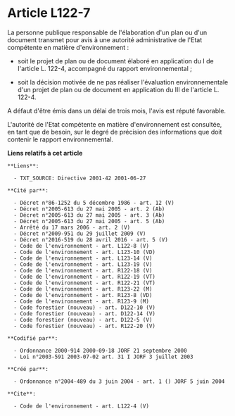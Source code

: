 # Article L122-7

La personne publique responsable de l'élaboration d'un plan ou d'un document transmet pour avis à une autorité administrative
de l'Etat compétente en matière d'environnement :

- soit le projet de plan ou de document élaboré en application du I de l'article L. 122-4, accompagné du rapport
environnemental ;

- soit la décision motivée de ne pas réaliser l'évaluation environnementale d'un projet de plan ou de document en application
du III de l'article L. 122-4.

A défaut d'être émis dans un délai de trois mois, l'avis est réputé favorable.

L'autorité de l'Etat compétente en matière d'environnement est consultée, en tant que de besoin, sur le degré de précision
des informations que doit contenir le rapport environnemental.

**Liens relatifs à cet article**

	**Liens**:

	  - TXT_SOURCE: Directive 2001-42 2001-06-27

	**Cité par**:

	  - Décret n°86-1252 du 5 décembre 1986 - art. 12 (V)
	  - Décret n°2005-613 du 27 mai 2005 - art. 2 (Ab)
	  - Décret n°2005-613 du 27 mai 2005 - art. 3 (Ab)
	  - Décret n°2005-613 du 27 mai 2005 - art. 5 (Ab)
	  - Arrêté du 17 mars 2006 - art. 2 (V)
	  - Décret n°2009-951 du 29 juillet 2009 (V)
	  - Décret n°2016-519 du 28 avril 2016 - art. 5 (V)
	  - Code de l'environnement - art. L122-8 (V)
	  - Code de l'environnement - art. L123-10 (VD)
	  - Code de l'environnement - art. L123-14 (V)
	  - Code de l'environnement - art. L123-19 (V)
	  - Code de l'environnement - art. R122-18 (V)
	  - Code de l'environnement - art. R122-19 (VT)
	  - Code de l'environnement - art. R122-21 (VT)
	  - Code de l'environnement - art. R123-22 (M)
	  - Code de l'environnement - art. R123-8 (VD)
	  - Code de l'environnement - art. R123-9 (M)
	  - Code forestier (nouveau) - art. D122-10 (V)
	  - Code forestier (nouveau) - art. D122-14 (V)
	  - Code forestier (nouveau) - art. D122-5 (V)
	  - Code forestier (nouveau) - art. R122-20 (V)

	**Codifié par**:

	  - Ordonnance 2000-914 2000-09-18 JORF 21 septembre 2000
	  - Loi n°2003-591 2003-07-02 art. 31 I JORF 3 juillet 2003

	**Créé par**:

	  - Ordonnance n°2004-489 du 3 juin 2004 - art. 1 () JORF 5 juin 2004

	**Cite**:

	  - Code de l'environnement - art. L122-4 (V)
